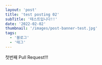 ```yaml
---
layout: 'post'
title: 'test posting 02'
subTitle: '테스트입니다!!'
date: '2022-02-02'
thumbnail: '/images/post-banner-test.jpg'
tags:
  - '블로그'
  - '태그'
---
```


첫번째 Pull Request!!!
